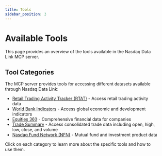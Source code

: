 ```yaml
---
title: Tools
sidebar_position: 3
---
```


# Available Tools

This page provides an overview of the tools available in the Nasdaq Data Link MCP server.

## Tool Categories

The MCP server provides tools for accessing different datasets available through Nasdaq Data Link:

- [Retail Trading Activity Tracker (RTAT)](/tools/rtat) - Access retail trading activity data
- [World Bank Indicators](/tools/worldbank) - Access global economic and development indicators
- [Equities 360](/tools/equities360) - Comprehensive financial data for companies
- [Trade Summary](/tools/tradesummary) - Access consolidated trade data including open, high, low, close, and volume
- [Nasdaq Fund Network (NFN)](/tools/nfn) - Mutual fund and investment product data

Click on each category to learn more about the specific tools and how to use them.